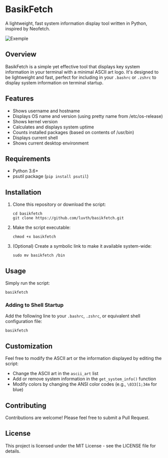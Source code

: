 # BasikFetch

A lightweight, fast system information display tool written in Python, inspired by Neofetch.


![Exemple](https://i.imgur.com/WKerPuj.png)

## Overview

BasikFetch is a simple yet effective tool that displays key system information in your terminal with a minimal ASCII art logo. It's designed to be lightweight and fast, perfect for including in your `.bashrc` or `.zshrc` to display system information on terminal startup.

## Features

- Shows username and hostname
- Displays OS name and version (using pretty name from /etc/os-release)
- Shows kernel version
- Calculates and displays system uptime
- Counts installed packages (based on contents of /usr/bin)
- Displays current shell
- Shows current desktop environment

## Requirements

- Python 3.6+
- psutil package (`pip install psutil`)

## Installation

1. Clone this repository or download the script:
   ```
   cd basikfetch
   git clone https://github.com/luvth/basikfetch.git
   ```
   
2. Make the script executable:
   ```
   chmod +x basikfetch
   ```

3. (Optional) Create a symbolic link to make it available system-wide:
   ```
   sudo mv basikfetch /bin
   ```

## Usage

Simply run the script:

```
basikfetch
```

### Adding to Shell Startup

Add the following line to your `.bashrc`, `.zshrc`, or equivalent shell configuration file:

```
basikfetch
```

## Customization

Feel free to modify the ASCII art or the information displayed by editing the script:

- Change the ASCII art in the `ascii_art` list
- Add or remove system information in the `get_system_info()` function
- Modify colors by changing the ANSI color codes (e.g., `\033[1;34m` for blue)

## Contributing

Contributions are welcome! Please feel free to submit a Pull Request.

## License

This project is licensed under the MIT License - see the LICENSE file for details.
